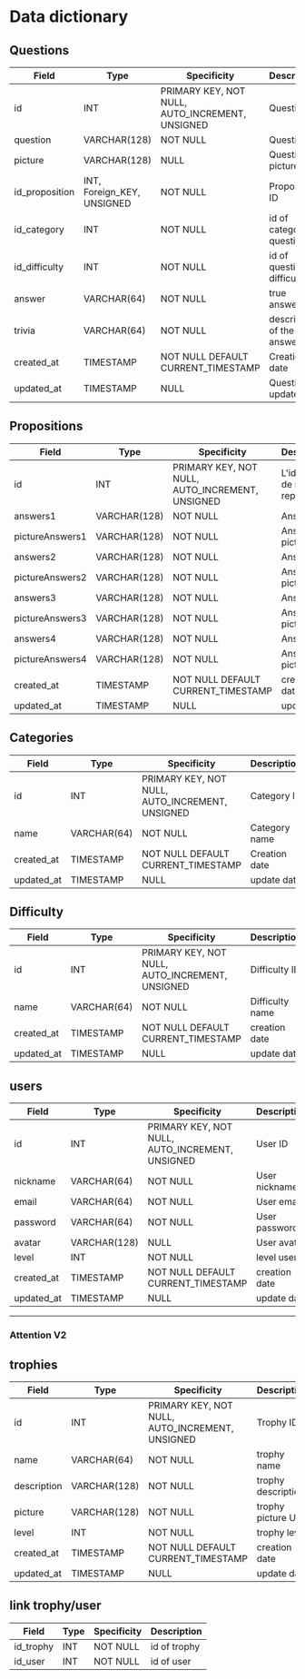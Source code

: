 # Data dictionary

## Questions

|Field|Type|Specificity|Description|
|-|-|-|-|
|id|INT|PRIMARY KEY, NOT NULL, AUTO_INCREMENT, UNSIGNED|Question ID|
|question|VARCHAR(128)|NOT NULL|Question|
|picture|VARCHAR(128)|NULL|Question picture URL|
|id_proposition|INT, Foreign_KEY, UNSIGNED|NOT NULL|Proposition ID|
|id_category|INT|NOT NULL|id of categories questions|
|id_difficulty|INT|NOT NULL|id of questions difficulty |
|answer|VARCHAR(64)|NOT NULL|true answers|
|trivia|VARCHAR(64)|NOT NULL|description of the answers|
|created_at|TIMESTAMP|NOT NULL DEFAULT CURRENT_TIMESTAMP|Creation date|
|updated_at|TIMESTAMP|NULL|Question update date|

## Propositions 
|Field|Type|Specificity|Description|
|-|-|-|-|
|id|INT|PRIMARY KEY, NOT NULL, AUTO_INCREMENT, UNSIGNED|L'identifiant de notre reponse|
|answers1|VARCHAR(128)|NOT NULL|Answer 1|
|pictureAnswers1|VARCHAR(128)|NOT NULL|Answer 1 picture URL|
|answers2|VARCHAR(128)|NOT NULL|Answer 2|
|pictureAnswers2|VARCHAR(128)|NOT NULL|Answer 2 picture URL|
|answers3|VARCHAR(128)|NOT NULL|Answer 3|
|pictureAnswers3|VARCHAR(128)|NOT NULL|Answer 3 picture URL|
|answers4|VARCHAR(128)|NOT NULL|Answer 4|
|pictureAnswers4|VARCHAR(128)|NOT NULL|Answer 4 picture URL|
|created_at|TIMESTAMP|NOT NULL DEFAULT CURRENT_TIMESTAMP|creation date|
|updated_at|TIMESTAMP|NULL|update date|

## Categories
|Field|Type|Specificity|Description|
|-|-|-|-|
|id|INT|PRIMARY KEY, NOT NULL, AUTO_INCREMENT, UNSIGNED|Category ID|
|name|VARCHAR(64)|NOT NULL|Category name|
|created_at|TIMESTAMP|NOT NULL DEFAULT CURRENT_TIMESTAMP|Creation date|
|updated_at|TIMESTAMP|NULL|update date|

## Difficulty
|Field|Type|Specificity|Description|
|-|-|-|-|
|id|INT|PRIMARY KEY, NOT NULL, AUTO_INCREMENT, UNSIGNED|Difficulty ID|
|name|VARCHAR(64)|NOT NULL|Difficulty name|
|created_at|TIMESTAMP|NOT NULL DEFAULT CURRENT_TIMESTAMP|creation date|
|updated_at|TIMESTAMP|NULL|update date|

## users
|Field|Type|Specificity|Description|
|-|-|-|-|
|id|INT|PRIMARY KEY, NOT NULL, AUTO_INCREMENT, UNSIGNED|User ID|
|nickname|VARCHAR(64)|NOT NULL|User nickname|
|email|VARCHAR(64)|NOT NULL|User email|
|password|VARCHAR(64)|NOT NULL|User password|
|avatar|VARCHAR(128)|NULL|User avatar|
|level|INT|NOT NULL|level user|
|created_at|TIMESTAMP|NOT NULL DEFAULT CURRENT_TIMESTAMP|creation date|
|updated_at|TIMESTAMP|NULL|update date|

----

### Attention V2 

## trophies
|Field|Type|Specificity|Description|
|-|-|-|-|
|id|INT|PRIMARY KEY, NOT NULL, AUTO_INCREMENT, UNSIGNED|Trophy ID|
|name|VARCHAR(64)|NOT NULL|trophy name|
|description|VARCHAR(128)|NOT NULL|trophy description|
|picture|VARCHAR(128)|NOT NULL|trophy picture URL|
|level|INT|NOT NULL|trophy level|
|created_at|TIMESTAMP|NOT NULL DEFAULT CURRENT_TIMESTAMP|creation date|
|updated_at|TIMESTAMP|NULL|update date|

## link trophy/user
|Field|Type|Specificity|Description|
|-|-|-|-|
|id_trophy|INT|NOT NULL|id of trophy|
|id_user|INT|NOT NULL|id of user|

